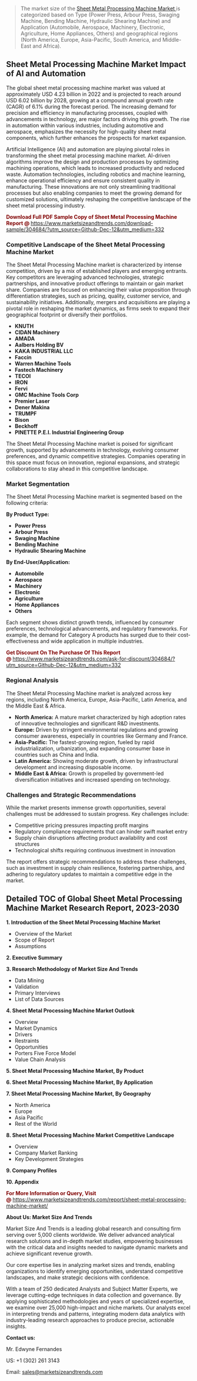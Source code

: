 <blockquote><p>The market size of the <a href="https://www.marketsizeandtrends.com/download-sample/304684/?utm_source=Github-Dec-12&amp;utm_medium=332" target="_blank">Sheet Metal Processing Machine Market </a>is categorized based on Type (Power Press, Arbour Press, Swaging Machine, Bending Machine, Hydraulic Shearing Machine) and Application (Automobile, Aerospace, Machinery, Electronic, Agriculture, Home Appliances, Others) and geographical regions (North America, Europe, Asia-Pacific, South America, and Middle-East and Africa).</p></blockquote><p><h2>Sheet Metal Processing Machine Market Impact of AI and Automation</h2><p>The global sheet metal processing machine market was valued at approximately USD 4.23 billion in 2022 and is projected to reach around USD 6.02 billion by 2028, growing at a compound annual growth rate (CAGR) of 6.1% during the forecast period. The increasing demand for precision and efficiency in manufacturing processes, coupled with advancements in technology, are major factors driving this growth. The rise in automation within various industries, including automotive and aerospace, emphasizes the necessity for high-quality sheet metal components, which further enhances the prospects for market expansion.</p><p>Artificial Intelligence (AI) and automation are playing pivotal roles in transforming the sheet metal processing machine market. AI-driven algorithms improve the design and production processes by optimizing machining operations, which leads to increased productivity and reduced waste. Automation technologies, including robotics and machine learning, enhance operational efficiency and ensure consistent quality in manufacturing. These innovations are not only streamlining traditional processes but also enabling companies to meet the growing demand for customized solutions, ultimately reshaping the competitive landscape of the sheet metal processing industry.</p></p><p><strong><span style="color: #800000;">Download Full PDF Sample Copy of Sheet Metal Processing Machine Report @</span>&nbsp;</strong><a href="https://www.marketsizeandtrends.com/download-sample/304684/?utm_source=Github-Dec-12&amp;utm_medium=332">https://www.marketsizeandtrends.com/download-sample/304684/?utm_source=Github-Dec-12&amp;utm_medium=332</a></p><h3>Competitive Landscape of the Sheet Metal Processing Machine Market</h3><p>The Sheet Metal Processing Machine market is characterized by intense competition, driven by a mix of established players and emerging entrants. Key competitors are leveraging advanced technologies, strategic partnerships, and innovative product offerings to maintain or gain market share. Companies are focused on enhancing their value proposition through differentiation strategies, such as pricing, quality, customer service, and sustainability initiatives. Additionally, mergers and acquisitions are playing a pivotal role in reshaping the market dynamics, as firms seek to expand their geographical footprint or diversify their portfolios.</p><p><strong><p><ul><li>KNUTH </li><li> CIDAN Machinery </li><li> AMADA </li><li> Aalbers Holding BV </li><li> KAKA INDUSTRIAL LLC </li><li> Faccin </li><li> Warren Machine Tools </li><li> Fastech Machinery </li><li> TECOI </li><li> IRON </li><li> Fervi </li><li> GMC Machine Tools Corp </li><li> Premier Laser </li><li> Dener Makina </li><li> TRUMPF </li><li> Bison </li><li> Beckhoff </li><li> PINETTE P.E.I. Industrial Engineering Group</p></li></ul></p></strong></p><p>The Sheet Metal Processing Machine market is poised for significant growth, supported by advancements in technology, evolving consumer preferences, and dynamic competitive strategies. Companies operating in this space must focus on innovation, regional expansions, and strategic collaborations to stay ahead in this competitive landscape.</p><h3>Market Segmentation</h3><p>The Sheet Metal Processing Machine market is segmented based on the following criteria:</p><p><strong>By Product Type:</strong></p><p><strong><p><ul><li>Power Press </li><li> Arbour Press </li><li> Swaging Machine </li><li> Bending Machine </li><li> Hydraulic Shearing Machine</p></li></ul></p></strong></p><p><strong>By End-User/Application:</strong></p><p><strong><p><ul><li>Automobile </li><li> Aerospace </li><li> Machinery </li><li> Electronic </li><li> Agriculture </li><li> Home Appliances </li><li> Others</p></li></ul></p></strong></p><p>Each segment shows distinct growth trends, influenced by consumer preferences, technological advancements, and regulatory frameworks. For example, the demand for Category A products has surged due to their cost-effectiveness and wide application in multiple industries.</p><p><strong><span style="color: #800000;">Get Discount On The Purchase Of This Report @&nbsp;</span></strong><a href="https://www.marketsizeandtrends.com/ask-for-discount/304684/?utm_source=Github-Dec-12&amp;utm_medium=332">https://www.marketsizeandtrends.com/ask-for-discount/304684/?utm_source=Github-Dec-12&amp;utm_medium=332</a></p><h3>Regional Analysis</h3><p>The Sheet Metal Processing Machine market is analyzed across key regions, including North America, Europe, Asia-Pacific, Latin America, and the Middle East &amp; Africa.</p><ul><li><strong>North America:</strong> A mature market characterized by high adoption rates of innovative technologies and significant R&amp;D investments.</li><li><strong>Europe:</strong> Driven by stringent environmental regulations and growing consumer awareness, especially in countries like Germany and France.</li><li><strong>Asia-Pacific:</strong> The fastest-growing region, fueled by rapid industrialization, urbanization, and expanding consumer base in countries such as China and India.</li><li><strong>Latin America:</strong> Showing moderate growth, driven by infrastructural development and increasing disposable income.</li><li><strong>Middle East &amp; Africa:</strong> Growth is propelled by government-led diversification initiatives and increased spending on technology.</li></ul><h3>Challenges and Strategic Recommendations</h3><p>While the market presents immense growth opportunities, several challenges must be addressed to sustain progress. Key challenges include:</p><ul><li>Competitive pricing pressures impacting profit margins</li><li>Regulatory compliance requirements that can hinder swift market entry</li><li>Supply chain disruptions affecting product availability and cost structures</li><li>Technological shifts requiring continuous investment in innovation</li></ul><p>The report offers strategic recommendations to address these challenges, such as investment in supply chain resilience, fostering partnerships, and adhering to regulatory updates to maintain a competitive edge in the market.</p><h2>Detailed TOC of Global Sheet Metal Processing Machine Market Research Report, 2023-2030</h2><p><strong>1. Introduction of the Sheet Metal Processing Machine Market</strong></p><ul><li>Overview of the Market</li><li>Scope of Report</li><li>Assumptions&nbsp;</li></ul><p><strong>2. Executive Summary</strong></p><p><strong>3. Research Methodology of <strong>Market Size And Trends</strong></strong></p><ul><li>Data Mining</li><li>Validation</li><li>Primary Interviews</li><li>List of Data Sources&nbsp;</li></ul><p><strong>4. Sheet Metal Processing Machine Market Outlook</strong></p><ul><li>Overview</li><li>Market Dynamics</li><li>Drivers</li><li>Restraints</li><li>Opportunities</li><li>Porters Five Force Model</li><li>Value Chain Analysis&nbsp;</li></ul><p><strong>5. Sheet Metal Processing Machine Market, By Product</strong></p><p><strong>6. Sheet Metal Processing Machine Market, By Application</strong></p><p><strong>7. Sheet Metal Processing Machine Market, By Geography</strong></p><ul><li>North America</li><li>Europe</li><li>Asia Pacific</li><li>Rest of the World&nbsp;</li></ul><p><strong>8. Sheet Metal Processing Machine Market Competitive Landscape</strong></p><ul><li>Overview</li><li>Company Market Ranking</li><li>Key Development Strategies&nbsp;</li></ul><p><strong>9. Company Profiles</strong></p><p><strong>10. Appendix</strong></p><p><strong><span style="color: #800000;">For More Information or Query, Visit @&nbsp;</span></strong><a href="https://www.marketsizeandtrends.com/report/sheet-metal-processing-machine-market/">https://www.marketsizeandtrends.com/report/sheet-metal-processing-machine-market/</a></p><p></p><p><strong>About Us:&nbsp;Market Size And Trends</strong></p><p>Market Size And Trends&nbsp;is a leading global research and consulting firm serving over 5,000 clients worldwide. We deliver advanced analytical research solutions and in-depth market studies, empowering businesses with the critical data and insights needed to navigate dynamic markets and achieve significant revenue growth.</p><p>Our core expertise lies in analyzing market sizes and trends, enabling organizations to identify emerging opportunities, understand competitive landscapes, and make strategic decisions with confidence.</p><p>With a team of 250 dedicated Analysts and Subject Matter Experts, we leverage cutting-edge techniques in data collection and governance. By applying sophisticated methodologies and years of specialized expertise, we examine over 25,000 high-impact and niche markets. Our analysts excel in interpreting trends and patterns, integrating modern data analytics with industry-leading research approaches to produce precise, actionable insights.</p><p><strong>Contact us:</strong></p><p>Mr. Edwyne Fernandes</p><p>US: +1 (302) 261 3143</p><p>Email: <a href="mailto:sales@marketsizeandtrends.com">sales@marketsizeandtrends.com</a>&nbsp;</p>
